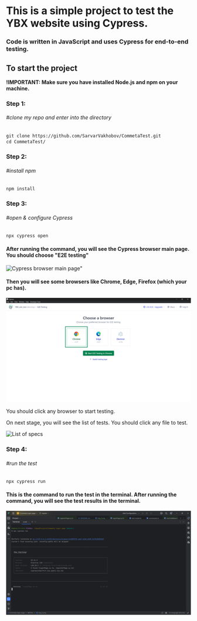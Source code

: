 # This is a simple project to test the YBX website using Cypress.
### Code is written in JavaScript and uses Cypress for end-to-end testing.


## To start the project
**!IMPORTANT: Make sure you have installed Node.js and npm on your machine.**

### Step 1:

###### #clone my repo and enter into the directory

    git clone https://github.com/SarvarVakhobov/CommetaTest.git
    cd CommetaTest/

### Step 2:

###### #install npm

    npm install

### Step 3:

###### #open & configure Cypress

    npx cypress open

#### After running the command, you will see the Cypress browser main page. You should choose "E2E testing"

![Cypress browser main page"](MDfiles/img.png "You should choose \"E2E testing\"")

#### Then you will see some browsers like Chrome, Edge, Firefox (which your pc has).

![Browsers list](MDfiles/img_1.png "You should click any browser to start testing")

You should click any browser to start testing.

On next stage, you will see the list of tests. You should click any file to test.

![List of specs](MDfiles/img_![img.png](img.png)2.png "You should click any file to test")



### Step 4:

###### #run the test

    npx cypress run

#### This is the command to run the test in the terminal. After running the command, you will see the test results in the terminal.

![Run tests in terminal](MDfiles/img_3.png "You will see the test results in the terminal")

